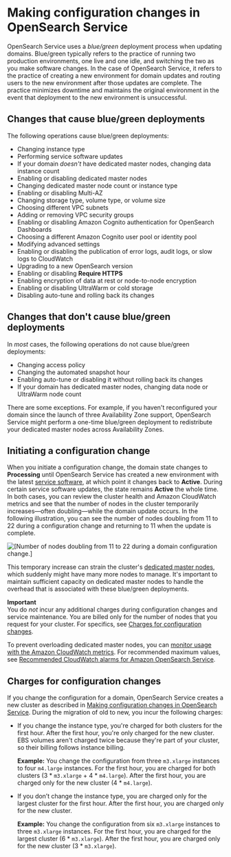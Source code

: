 # Making configuration changes in OpenSearch Service<a name="managedomains-configuration-changes"></a>

OpenSearch Service uses a *blue/green* deployment process when updating domains\. Blue/green typically refers to the practice of running two production environments, one live and one idle, and switching the two as you make software changes\. In the case of OpenSearch Service, it refers to the practice of creating a new environment for domain updates and routing users to the new environment after those updates are complete\. The practice minimizes downtime and maintains the original environment in the event that deployment to the new environment is unsuccessful\.

## Changes that cause blue/green deployments<a name="bg"></a>

The following operations cause blue/green deployments:
+ Changing instance type
+ Performing service software updates
+ If your domain *doesn't* have dedicated master nodes, changing data instance count
+ Enabling or disabling dedicated master nodes
+ Changing dedicated master node count or instance type
+ Enabling or disabling Multi\-AZ
+ Changing storage type, volume type, or volume size
+ Choosing different VPC subnets
+ Adding or removing VPC security groups
+ Enabling or disabling Amazon Cognito authentication for OpenSearch Dashboards
+ Choosing a different Amazon Cognito user pool or identity pool
+ Modifying advanced settings
+ Enabling or disabling the publication of error logs, audit logs, or slow logs to CloudWatch
+ Upgrading to a new OpenSearch version
+ Enabling or disabling **Require HTTPS**
+ Enabling encryption of data at rest or node\-to\-node encryption
+ Enabling or disabling UltraWarm or cold storage
+ Disabling auto\-tune and rolling back its changes

## Changes that don't cause blue/green deployments<a name="nobg"></a>

In *most* cases, the following operations do not cause blue/green deployments:
+ Changing access policy
+ Changing the automated snapshot hour
+ Enabling auto\-tune or disabling it without rolling back its changes
+ If your domain has dedicated master nodes, changing data node or UltraWarm node count

There are some exceptions\. For example, if you haven't reconfigured your domain since the launch of three Availability Zone support, OpenSearch Service might perform a one\-time blue/green deployment to redistribute your dedicated master nodes across Availability Zones\.

## Initiating a configuration change<a name="initiate"></a>

When you initiate a configuration change, the domain state changes to **Processing** until OpenSearch Service has created a new environment with the latest [service software](service-software.md), at which point it changes back to **Active**\. During certain service software updates, the state remains **Active** the whole time\. In both cases, you can review the cluster health and Amazon CloudWatch metrics and see that the number of nodes in the cluster temporarily increases—often doubling—while the domain update occurs\. In the following illustration, you can see the number of nodes doubling from 11 to 22 during a configuration change and returning to 11 when the update is complete\.

![\[Number of nodes doubling from 11 to 22 during a domain configuration change.\]](http://docs.aws.amazon.com/opensearch-service/latest/developerguide/images/NodesDoubled.png)

This temporary increase can strain the cluster's [dedicated master nodes](managedomains-dedicatedmasternodes.md), which suddenly might have many more nodes to manage\. It's important to maintain sufficient capacity on dedicated master nodes to handle the overhead that is associated with these blue/green deployments\.

**Important**  
You do *not* incur any additional charges during configuration changes and service maintenance\. You are billed only for the number of nodes that you request for your cluster\. For specifics, see [Charges for configuration changes](#managedomains-config-charges)\.

To prevent overloading dedicated master nodes, you can [monitor usage with the Amazon CloudWatch metrics](managedomains-cloudwatchmetrics.md)\. For recommended maximum values, see [Recommended CloudWatch alarms for Amazon OpenSearch Service](cloudwatch-alarms.md)\.

## Charges for configuration changes<a name="managedomains-config-charges"></a>

If you change the configuration for a domain, OpenSearch Service creates a new cluster as described in [Making configuration changes in OpenSearch Service](#managedomains-configuration-changes)\. During the migration of old to new, you incur the following charges:
+ If you change the instance type, you're charged for both clusters for the first hour\. After the first hour, you're only charged for the new cluster\. EBS volumes aren't charged twice because they're part of your cluster, so their billing follows instance billing\.

  **Example:** You change the configuration from three `m3.xlarge` instances to four `m4.large` instances\. For the first hour, you are charged for both clusters \(3 \* `m3.xlarge` \+ 4 \* `m4.large`\)\. After the first hour, you are charged only for the new cluster \(4 \* `m4.large`\)\.
+ If you don’t change the instance type, you are charged only for the largest cluster for the first hour\. After the first hour, you are charged only for the new cluster\.

  **Example:** You change the configuration from six `m3.xlarge` instances to three `m3.xlarge` instances\. For the first hour, you are charged for the largest cluster \(6 \* `m3.xlarge`\)\. After the first hour, you are charged only for the new cluster \(3 \* `m3.xlarge`\)\.